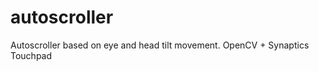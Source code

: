 autoscroller
============

Autoscroller based on eye and head tilt movement. OpenCV + Synaptics Touchpad
